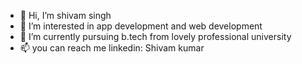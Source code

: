 - 👋 Hi, I’m shivam singh
- 👀 I’m interested in app development and web development
- 🌱 I’m currently pursuing b.tech from lovely professional university
- 📫 you can reach me linkedin: Shivam kumar

<!---
shivamrajpoot7070/shivamrajpoot7070 is a ✨ special ✨ repository because its `README.md` (this file) appears on your GitHub profile.
You can click the Preview link to take a look at your changes.
--->
